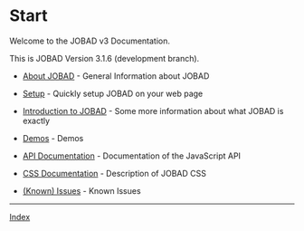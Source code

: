 # Start

Welcome to the JOBAD v3 Documentation. 

This is JOBAD Version 3.1.6 (development branch). 

* [About JOBAD](about.md) - General Information about JOBAD
* [Setup](intro/setup.md) - Quickly setup JOBAD on your web page
* [Introduction to JOBAD](intro/index.md) - Some more information about what JOBAD is exactly
* [Demos](demos.md) - Demos
* [API Documentation](api/index.md) - Documentation of the JavaScript API
* [CSS Documentation](css.md) - Description of JOBAD CSS

* [(Known) Issues](issues.md) - Known Issues

---
[Index](sitemap.md)